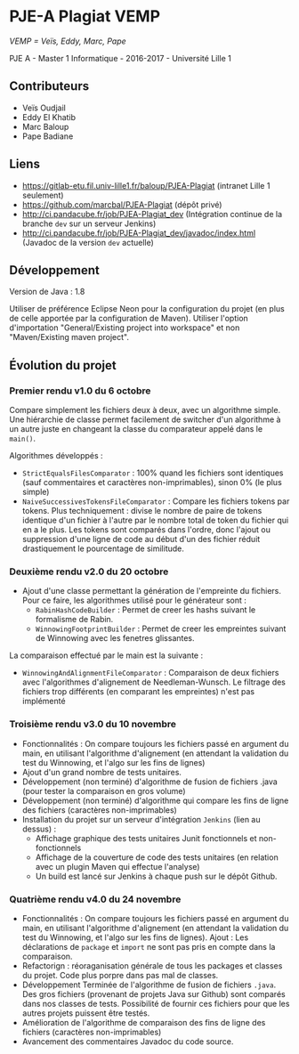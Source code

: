 PJE-A Plagiat VEMP
==================

*VEMP = Veïs, Eddy, Marc, Pape*

PJE A - Master 1 Informatique - 2016-2017 - Université Lille 1

Contributeurs
-------------
* Veïs Oudjail
* Eddy El Khatib
* Marc Baloup
* Pape Badiane

Liens
---------------
* https://gitlab-etu.fil.univ-lille1.fr/baloup/PJEA-Plagiat (intranet Lille 1 seulement)
* https://github.com/marcbal/PJEA-Plagiat (dépôt privé)
* http://ci.pandacube.fr/job/PJEA-Plagiat_dev (Intégration continue de la branche `dev` sur un serveur Jenkins)
* http://ci.pandacube.fr/job/PJEA-Plagiat_dev/javadoc/index.html (Javadoc de la version `dev` actuelle)

Développement
-------------
Version de Java : 1.8

Utiliser de préférence Eclipse Neon pour la configuration du projet (en plus de celle apportée par la configuration de Maven). Utiliser l'option d'importation "General/Existing project into workspace" et non "Maven/Existing maven project".

Évolution du projet
-------------------

### Premier rendu **v1.0** du 6 octobre

Compare simplement les fichiers deux à deux, avec un algorithme simple. Une hiérarchie de classe permet facilement de switcher d'un algorithme à un autre juste en changeant la classe du comparateur appelé dans le `main()`.

Algorithmes développés :

* `StrictEqualsFilesComparator` : 100% quand les fichiers sont identiques (sauf commentaires et caractères non-imprimables), sinon 0% (le plus simple)
* `NaiveSuccessivesTokensFileComparator` : Compare les fichiers tokens par tokens.
Plus techniquement : divise le nombre de paire de tokens identique d'un fichier à l'autre par le nombre total de token du fichier qui en a le plus. Les tokens sont comparés dans l'ordre, donc l'ajout ou suppression d'une ligne de code au début d'un des fichier réduit drastiquement le
pourcentage de similitude.

### Deuxième rendu **v2.0** du 20 octobre

* Ajout d'une classe permettant la génération de l'empreinte du fichiers. Pour ce faire, les algorithmes utilisé pour le générateur sont :
    * `RabinHashCodeBuilder` : Permet de creer les hashs suivant le formalisme de Rabin.
    * `WinnowingFootprintBuilder` : Permet de creer les empreintes suivant de Winnowing avec les fenetres glissantes.

La comparaison effectué par le main est la suivante :
* `WinnowingAndAlignmentFileComparator` : Comparaison de deux fichiers avec l'algorithmes d'alignement de Needleman-Wunsch. Le filtrage des fichiers trop différents (en comparant les empreintes) n'est pas implémenté


### Troisième rendu **v3.0** du 10 novembre

* Fonctionnalités : On compare toujours les fichiers passé en argument du main, en utilisant l'algorithme d'alignement (en attendant la validation du test du Winnowing, et l'algo sur les fins de lignes)
* Ajout d'un grand nombre de tests unitaires.
* Développement (non terminé) d'algorithme de fusion de fichiers .java (pour tester la comparaison en gros volume)
* Développement (non terminé) d'algorithme qui compare les fins de ligne des fichiers (caractères non-imprimables)
* Installation du projet sur un serveur d'intégration `Jenkins` (lien au dessus) :
    * Affichage graphique des tests unitaires Junit fonctionnels et non-fonctionnels
    * Affichage de la couverture de code des tests unitaires (en relation avec un plugin Maven qui effectue l'analyse)
    * Un build est lancé sur Jenkins à chaque push sur le dépôt Github.


### Quatrième rendu **v4.0** du 24 novembre

* Fonctionnalités : On compare toujours les fichiers passé en argument du main, en utilisant l'algorithme d'alignement (en attendant la validation du test du Winnowing, et l'algo sur les fins de lignes). Ajout : Les déclarations de `package` et `import` ne sont pas pris en compte dans la comparaison.
* Refactorign : réoraganisation générale de tous les packages et classes du projet. Code plus porpre dans pas mal de classes.
* Développement Terminée de l'algorithme de fusion de fichiers `.java`. Des gros fichiers (provenant de projets Java sur Github) sont comparés dans nos classes de tests. Possibilité de fournir ces fichiers pour que les autres projets puissent être testés.
* Amélioration de l'algorithme de comparaison des fins de ligne des fichiers (caractères non-imprimables)
* Avancement des commentaires Javadoc du code source.
